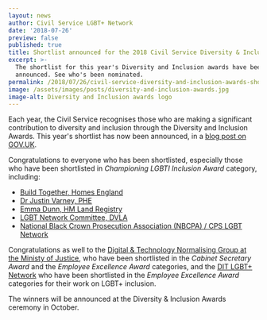 ```yaml
---
layout: news
author: Civil Service LGBT+ Network
date: '2018-07-26'
preview: false
published: true
title: Shortlist announced for the 2018 Civil Service Diversity & Inclusion Awards
excerpt: >-
  The shortlist for this year's Diversity and Inclusion awards have been
  announced. See who's been nominated.
permalink: /2018/07/26/civil-service-diversity-and-inclusion-awards-shortlist
image: /assets/images/posts/diversity-and-inclusion-awards.jpg
image-alt: Diversity and Inclusion awards logo
---
```

Each year, the Civil Service recognises those who are making a significant contribution to diversity and inclusion through the Diversity and Inclusion Awards. This year's shortlist has now been announced, in a [blog post on GOV.UK](https://civilservice.blog.gov.uk/2018/07/26/shortlist-announced-for-the-2018-civil-service-diversity-inclusion-awards/).

Congratulations to everyone who has been shortlisted, especially those who have been shortlisted in *Championing LGBTI Inclusion Award* category, including: 

- [Build Together, Homes England](http://www.diversityandinclusionawards.com/award-nominee/build-together)
- [Dr Justin Varney, PHE](http://www.diversityandinclusionawards.com/award-nominee/dr-justin-varney)
- [Emma Dunn, HM Land Registry](http://www.diversityandinclusionawards.com/award-nominee/emma-dunn)
- [LGBT Network Committee, DVLA](http://www.diversityandinclusionawards.com/award-nominee/dvla-lgbt-network-committee)
- [National Black Crown Prosecution Association (NBCPA) / CPS LGBT Network](http://www.diversityandinclusionawards.com/award-nominee/national-black-crown-prosecution-association)

Congratulations as well to the [Digital & Technology Normalising Group at the Ministy of Justice](http://www.diversityandinclusionawards.com/award-nominee/moj-digital-technology-normalising-group), who have been shortlisted in the *Cabinet Secretary Award* and the *Employee Excellence Award* categories, and the [DIT LGBT+ Network](http://www.diversityandinclusionawards.com/award-nominee/dit-lgbt-network) who have been shortlisted in the *Employee Excellence Award* categories for their work on LGBT+ inclusion.

The winners will be announced at the Diversity & Inclusion Awards ceremony in October.
